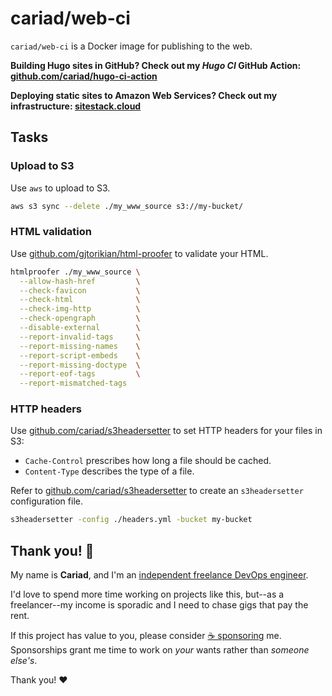 # cariad/web-ci

`cariad/web-ci` is a Docker image for publishing to the web.

**Building Hugo sites in GitHub? Check out my _Hugo CI_ GitHub Action: [github.com/cariad/hugo-ci-action](https://github.com/cariad/hugo-ci-action)**

**Deploying static sites to Amazon Web Services? Check out my infrastructure: [sitestack.cloud](https://sitestack.cloud)**

## Tasks

### Upload to S3

Use `aws` to upload to S3.

```bash
aws s3 sync --delete ./my_www_source s3://my-bucket/
```

### HTML validation

Use [github.com/gjtorikian/html-proofer](https://github.com/gjtorikian/html-proofer) to validate your HTML.

```bash
htmlproofer ./my_www_source \
  --allow-hash-href         \
  --check-favicon           \
  --check-html              \
  --check-img-http          \
  --check-opengraph         \
  --disable-external        \
  --report-invalid-tags     \
  --report-missing-names    \
  --report-script-embeds    \
  --report-missing-doctype  \
  --report-eof-tags         \
  --report-mismatched-tags
```

### HTTP headers

Use [github.com/cariad/s3headersetter](https://github.com/cariad/s3headersetter) to set HTTP headers for your files in S3:

- `Cache-Control` prescribes how long a file should be cached.
- `Content-Type` describes the type of a file.

Refer to [github.com/cariad/s3headersetter](https://github.com/cariad/s3headersetter) to create an `s3headersetter` configuration file.

```bash
s3headersetter -config ./headers.yml -bucket my-bucket
```

## Thank you! 🎉

My name is **Cariad**, and I'm an [independent freelance DevOps engineer](https://cariad.io).

I'd love to spend more time working on projects like this, but--as a freelancer--my income is sporadic and I need to chase gigs that pay the rent.

If this project has value to you, please consider [☕️ sponsoring](https://github.com/sponsors/cariad) me. Sponsorships grant me time to work on _your_ wants rather than _someone else's_.

Thank you! ❤️
